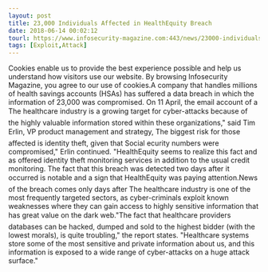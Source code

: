 ```yaml
---
layout: post
title: 23,000 Individuals Affected in HealthEquity Breach
date: 2018-06-14 00:02:12
tourl: https://www.infosecurity-magazine.com:443/news/23000-individuals-affected-in/
tags: [Exploit,Attack]
---
```

Cookies enable us to provide the best experience possible and help us understand how visitors use our website. By browsing Infosecurity Magazine, you agree to our use of cookies.A company that handles millions of health savings accounts (HSAs) has suffered a data breach in which the information of 23,000 was compromised. On 11 April, the email account of a The healthcare industry is a growing target for cyber-attacks because of the highly valuable information stored within these organizations," said Tim Erlin, VP product management and strategy, The biggest risk for those affected is identity theft, given that Social ecurity numbers were compromised," Erlin continued. "HealthEquity seems to realize this fact and as offered identity theft monitoring services in addition to the usual credit monitoring. The fact that this breach was detected two days after it occurred is notable and a sign that HealthEquity was paying attention.News of the breach comes only days after The healthcare industry is one of the most frequently targeted sectors, as cyber-criminals exploit known weaknesses where they can gain access to highly sensitive information that has great value on the dark web."The fact that healthcare providers databases can be hacked, dumped and sold to the highest bidder (with the lowest morals), is quite troubling," the report states. "Healthcare systems store some of the most sensitive and private information about us, and this information is exposed to a wide range of cyber-attacks on a huge attack surface."